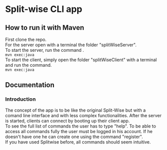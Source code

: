 # Split-wise CLI app
## How to run it with Maven
First clone the repo.    
For the server open with a terminal the folder "splitWiseServer".   
To start the server, run the command .  
``` mvn exec:java ```  
To start the client, simply open the folder "splitWiseClient" with a terminal and run the command.   
``` mvn exec:java ```
## Documentation
### Introduction
The concept of the app is to be like the original Split-Wise but with a comand line interface and with less complex functionalities. After the server is started, clients can connect by booting up their client app.  
To see the full list of commands the user has to type "help". To be able to access all commands fully the user must be logged in his account. If he doesn't have one he can create one using the command "register".  
If you have used Splitwise before, all commands should seem intuitive.  
